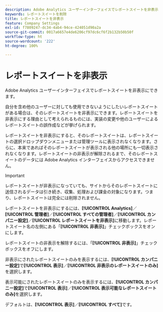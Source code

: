 ```yaml
---
description: Adobe Analytics ユーザーインターフェイスでレポートスイートを非表示にできます。
keywords: レポートスイートを削除
title: レポートスイートを非表示
feature: Company Settings
exl-id: f7809247-dc34-4ab4-94ce-424051d90a2a
source-git-commit: 0017a6657e4de6206cf97dc6cf6f2b132b50b50f
workflow-type: ht
source-wordcount: '222'
ht-degree: 100%

---
```


# レポートスイートを非表示

Adobe Analytics ユーザーインターフェイスでレポートスイートを非表示にできます。

自分を含め他のユーザーに対しても使用できないようにしたいレポートスイートがある場合は、そのレポートスイートを非表示にできます。レポートスイートを非表示にする理由として考えられるものには、実装の変更や他のユーザーによるレポートスイートの誤作成などが挙げられます。

レポートスイートを非表示にすると、そのレポートスイートは、レポートスイートの選択ドロップダウンメニューまたは管理ツールに表示されなくなります。さらに、本来であればそのレポートスイートが表示される他の場所にも一切表示されなくなります。レポートスイートの非表示が解除されるまで、そのレポートスイートのデータには Adobe Analytics インターフェイスからアクセスできません。

>[!IMPORTANT]
>
>レポートスイートが非表示になっていても、サイトからそのレポートスイートに送信されるデータは引き続き、収集、処理および課金の対象になります。つまり、レポートスイートは完全には削除されません。

レポートスイートを非表示にするには、**[!UICONTROL Analytics]**／**[!UICONTROL 管理者]**／**[!UICONTROL すべての管理者]**／**[!UICONTROL カンパニー設定]**／**[!UICONTROL レポートスイートを非表示]**&#x200B;に移動します。レポートスイート名の左側にある「**[!UICONTROL 非表示]**」チェックボックスをオンにします。

レポートスイートの非表示を解除するには、「**[!UICONTROL 非表示]**」チェックボックスをオフにします。

非表示にされたレポートスイートのみを表示するには、**[!UICONTROL カンパニー設定]**&#x200B;で&#x200B;**[!UICONTROL 表示]**／**[!UICONTROL 非表示のレポートスイートのみ]**&#x200B;を選択します。

表示可能にされたレポートスイートのみを表示するには、**[!UICONTROL カンパニー設定]**&#x200B;で&#x200B;**[!UICONTROL 表示]**／**[!UICONTROL 表示可能なレポートスイートのみ]**&#x200B;を選択します。

デフォルトは、**[!UICONTROL 表示]**／**[!UICONTROL すべて]**&#x200B;です。
